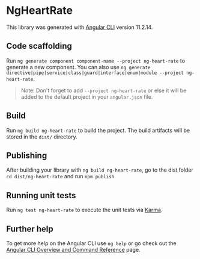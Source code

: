 # NgHeartRate

This library was generated with [Angular CLI](https://github.com/angular/angular-cli) version 11.2.14.

## Code scaffolding

Run `ng generate component component-name --project ng-heart-rate` to generate a new component. You can also use `ng generate directive|pipe|service|class|guard|interface|enum|module --project ng-heart-rate`.
> Note: Don't forget to add `--project ng-heart-rate` or else it will be added to the default project in your `angular.json` file. 

## Build

Run `ng build ng-heart-rate` to build the project. The build artifacts will be stored in the `dist/` directory.

## Publishing

After building your library with `ng build ng-heart-rate`, go to the dist folder `cd dist/ng-heart-rate` and run `npm publish`.

## Running unit tests

Run `ng test ng-heart-rate` to execute the unit tests via [Karma](https://karma-runner.github.io).

## Further help

To get more help on the Angular CLI use `ng help` or go check out the [Angular CLI Overview and Command Reference](https://angular.io/cli) page.
